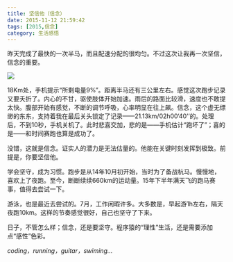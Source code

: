 ```yaml
---
title: 坚信他（信念）
date: 2015-11-12 21:59:42
tags: [2015,信念]
category: 生活感悟
---
```

昨天完成了最快的一次半马，而且配速分配的很均匀。不过这次让我再一次坚信，信念的重要。

![](http://of7369y0i.bkt.clouddn.com/2015/08/16/%E6%8D%95%E8%8E%B7.JPG)

<!--more-->

18Km处，手机提示“所剩电量9%”。距离半马还有三公里左右。感觉这次跑步记录又要夭折了。内心的不甘，驱使肢体开始加速。雨后的路面比较滑，速度也不敢提太快。腹部开始有感觉，不断的调节呼吸，心率明显在往上飙。信念，这个虚无缥缈的东东，支持着我在最后关头锁定了记录——21.13km/02h00‘40’‘的。处理后，不到10秒，手机关机了。此时悲喜交加，悲的是——手机估计“跑坏了”；喜的是——和时间赛跑也算是成功了。

没错，这就是信念。证实人的潜力是无法估量的。他能在关键时刻发挥到极致。前提是，你要坚信他。

学会坚守，成为习惯。跑步是从14年10月初开始，当时为了备战杭马。慢慢地，喜欢上了夜跑。至今，断断续续660km的运动量。15年下半年满天飞的跑马赛事，值得去尝试一下。

游泳，也是最近去尝试的。7月，工作闲暇许多。大多数是，早起游1h左右，隔天夜跑10km。这样的节奏感觉很好，自己也坚守了下来。

日子，不管怎么样；信念，还是要坚守。程序猿的“理性”生活，还是需要添加点“感性”色彩。

*coding，running，guitar，swiming...*
